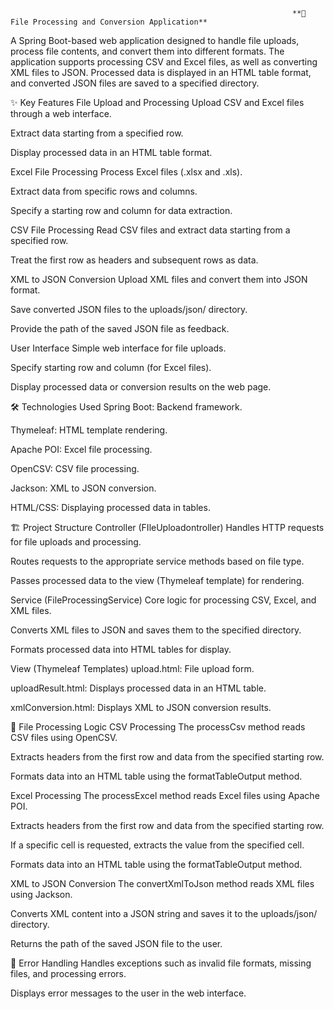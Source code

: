                                                                    **📂 File Processing and Conversion Application**
A Spring Boot-based web application designed to handle file uploads, process file contents, and convert them into different formats. The application supports processing CSV and Excel files, as well as converting XML files to JSON. Processed data is displayed in an HTML table format, and converted JSON files are saved to a specified directory.

✨ Key Features
File Upload and Processing
Upload CSV and Excel files through a web interface.

Extract data starting from a specified row.

Display processed data in an HTML table format.

Excel File Processing
Process Excel files (.xlsx and .xls).

Extract data from specific rows and columns.

Specify a starting row and column for data extraction.

CSV File Processing
Read CSV files and extract data starting from a specified row.

Treat the first row as headers and subsequent rows as data.

XML to JSON Conversion
Upload XML files and convert them into JSON format.

Save converted JSON files to the uploads/json/ directory.

Provide the path of the saved JSON file as feedback.

User Interface
Simple web interface for file uploads.

Specify starting row and column (for Excel files).

Display processed data or conversion results on the web page.

🛠️ Technologies Used
Spring Boot: Backend framework.

Thymeleaf: HTML template rendering.

Apache POI: Excel file processing.

OpenCSV: CSV file processing.

Jackson: XML to JSON conversion.

HTML/CSS: Displaying processed data in tables.

🏗️ Project Structure
Controller (FIleUploadontroller)
Handles HTTP requests for file uploads and processing.

Routes requests to the appropriate service methods based on file type.

Passes processed data to the view (Thymeleaf template) for rendering.

Service (FileProcessingService)
Core logic for processing CSV, Excel, and XML files.

Converts XML files to JSON and saves them to the specified directory.

Formats processed data into HTML tables for display.

View (Thymeleaf Templates)
upload.html: File upload form.

uploadResult.html: Displays processed data in an HTML table.

xmlConversion.html: Displays XML to JSON conversion results.

🔧 File Processing Logic
CSV Processing
The processCsv method reads CSV files using OpenCSV.

Extracts headers from the first row and data from the specified starting row.

Formats data into an HTML table using the formatTableOutput method.

Excel Processing
The processExcel method reads Excel files using Apache POI.

Extracts headers from the first row and data from the specified starting row.

If a specific cell is requested, extracts the value from the specified cell.

Formats data into an HTML table using the formatTableOutput method.

XML to JSON Conversion
The convertXmlToJson method reads XML files using Jackson.

Converts XML content into a JSON string and saves it to the uploads/json/ directory.

Returns the path of the saved JSON file to the user.

🚨 Error Handling
Handles exceptions such as invalid file formats, missing files, and processing errors.

Displays error messages to the user in the web interface.
